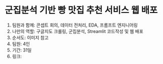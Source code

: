 # 군집분석 기반 빵 맛집 추천 서비스 웹 배포

1. 팀원과 함께: 콘셉트 회의, 데이터 전처리, EDA, 프롬프트 엔지니어링
2. 나만의 역할: 구글지도 크롤링, 군집분석, Streamlit 코드작성 및 웹 배포
3. 순서도: 이미지 참고
4. 팀원: 4인
5. 기간: 31일
6. 링크: 
